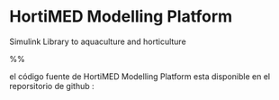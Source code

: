 # HortiMED Modelling Platform

Simulink Library to aquaculture and horticulture

%%

el código fuente de HortiMED Modelling Platform esta disponible en el reporsitorio de github :
